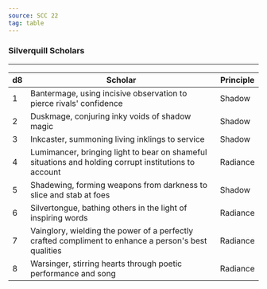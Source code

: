 ```yaml
---
source: SCC 22
tag: table
---
```


### Silverquill Scholars
---
|d8|Scholar|Principle|
|----|-----------|---|
|1|Bantermage, using incisive observation to pierce rivals' confidence|Shadow|
|2|Duskmage, conjuring inky voids of shadow magic|Shadow|
|3|Inkcaster, summoning living inklings to service|Shadow|
|4|Lumimancer, bringing light to bear on shameful situations and holding corrupt institutions to account|Radiance|
|5|Shadewing, forming weapons from darkness to slice and stab at foes|Shadow|
|6|Silvertongue, bathing others in the light of inspiring words|Radiance|
|7|Vainglory, wielding the power of a perfectly crafted compliment to enhance a person's best qualities|Radiance|
|8|Warsinger, stirring hearts through poetic performance and song|Radiance|
